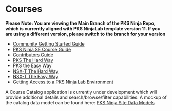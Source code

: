 # Courses
**Please Note: You are viewing the Main Branch of the PKS Ninja Repo, which is currently aligned with PKS NinjaLab template version 11. If you are using a different version, please switch to the branch for your version**

- [Community Getting Started Guide](https://github.com/CNA-Tech/PKS-Ninja/tree/master/Courses/GettingStarted-GS3861)
- [PKS Ninja SE Course Guide](https://github.com/CNA-Tech/PKS-Ninja/tree/master/Courses/PksNinjaSe-NI6310)
- [Contributors Guide](https://github.com/CNA-Tech/PKS-Ninja/tree/master/Courses/ContributorsGuide-CG2415)
- [PKS The Hard Way](https://github.com/CNA-Tech/PKS-Ninja/tree/master/Courses/PksTheHardWay-PH7885)
- [PKS the Easy Way](https://github.com/CNA-Tech/PKS-Ninja/tree/master/Courses/PksTheEasyWay-PE6650)
- [NSX-T The Hard Way](https://github.com/CNA-Tech/PKS-Ninja/tree/master/Staging/LabGuides/NsxtManualInstall-IN1497)
- [NSX-T The Easy Way](https://github.com/CNA-Tech/PKS-Ninja/tree/master/LabGuides/NsxtPipelineInstall-IN7016)
- [Getting Access to a PKS Ninja Lab Environment](https://github.com/CNA-Tech/PKS-Ninja/tree/master/Courses/GetLabAccess-LA8528)

A Course Catalog application is currently under development which will provide additional details and search/browse/filter capabilities. A mockup of the catalog data model can be found here: [PKS Ninja Site Data Models](https://docs.google.com/spreadsheets/d/1ZhozDjFc5TGcbKe6a4PZ0EU4uYCWJ-ujuG2GTP0Agrk/edit?usp=sharing)
